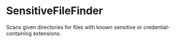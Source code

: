 # SensitiveFileFinder
Scans given directories for files with known sensitive or credential-containing extensions.
